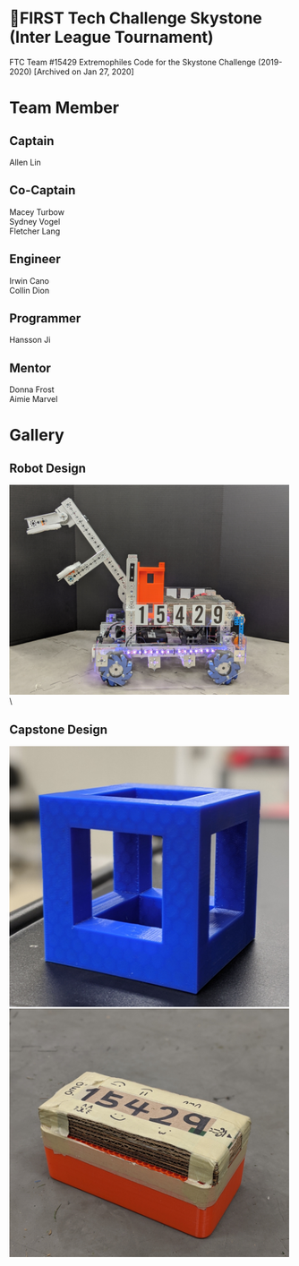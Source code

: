 # :robot:FIRST Tech Challenge Skystone (Inter League Tournament)

FTC Team #15429 Extremophiles Code for the Skystone Challenge (2019-2020) [Archived on Jan 27, 2020]

# Team Member
## Captain
Allen Lin

## Co-Captain
Macey Turbow\
Sydney Vogel\
Fletcher Lang

## Engineer
Irwin Cano\
Collin Dion

## Programmer
Hansson Ji

## Mentor
Donna Frost\
Aimie Marvel

# Gallery
## Robot Design
<img src="img/bot-ilt.jpg" width="500">\

## Capstone Design
<img src="img/capstone-ilt.jpg" width="500">
<img src="img/capstone-ilt-v2.jpg" width="500">
